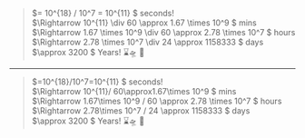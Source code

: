 > $= 10^{18} / 10^7 = 10^{11} $ seconds!
> <br> $\Rightarrow 10^{11} \div 60 \approx 1.67 \times 10^9 $ mins
> <br> $\Rightarrow 1.67 \times 10^9 \div 60 \approx 2.78 \times 10^7 $ hours
> <br> $\Rightarrow 2.78 \times 10^7 \div 24 \approx 1158333 $ days
> <br> $\approx 3200 $ Years! ⌛🛸 🤣

---

> $=10^{18}/10^7=10^{11} $ seconds!
> <br>$\Rightarrow 10^{11}/ 60\approx1.67\times 10^9 $ mins
> <br>$\Rightarrow 1.67\times 10^9 / 60 \approx 2.78 \times 10^7 $ hours
> <br> $\Rightarrow 2.78\times 10^7 / 24 \approx 1158333 $ days
> <br> $\approx 3200 $ Years! ⌛🛸 🤣
